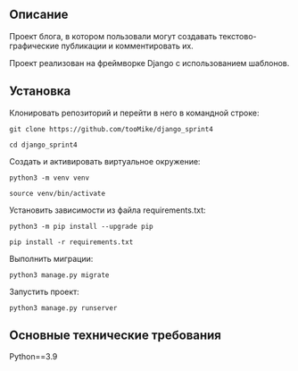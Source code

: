 ## Описание

Проект блога, в котором пользовали могут создавать текстово-графические публикации и комментировать их. 

Проект реализован на фреймворке Django с использованием шаблонов.

## Установка

Клонировать репозиторий и перейти в него в командной строке:

```
git clone https://github.com/tooMike/django_sprint4
```

```
cd django_sprint4
```

Cоздать и активировать виртуальное окружение:

```
python3 -m venv venv
```

```
source venv/bin/activate
```

Установить зависимости из файла requirements.txt:

```
python3 -m pip install --upgrade pip
```

```
pip install -r requirements.txt
```

Выполнить миграции:

```
python3 manage.py migrate
```

Запустить проект:

```
python3 manage.py runserver
```

## Основные технические требования

Python==3.9 
